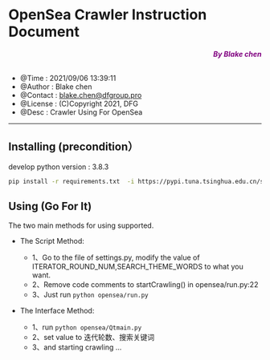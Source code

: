 # OpenSea Crawler Instruction Document

<div align = right><b><i> <font color=purple>By Blake chen</font></i></b></div>    

<br />      

* @Time    :   2021/09/06 13:39:11    
* @Author  :   Blake chen     
* @Contact :   blake.chen@dfgroup.pro     
* @License :   (C)Copyright 2021, DFG     
* @Desc    :   Crawler Using For OpenSea


---    


## Installing (precondition）

develop python version : 3.8.3

```sh
pip install -r requirements.txt  -i https://pypi.tuna.tsinghua.edu.cn/simple
```

## Using (Go For It)    

The two main methods for using supported. 
  - The Script Method: 
    - 1、Go to the file of settings.py, modify the value of ITERATOR_ROUND_NUM,SEARCH_THEME_WORDS to what you want.
    - 2、Remove code comments to startCrawling() in opensea/run.py:22  
    - 3、Just run `python opensea/run.py`

  - The Interface Method:
    - 1、run `python opensea/Qtmain.py`
    - 2、set value to 迭代轮数、搜索关键词
    - 3、and starting crawling ... 
     